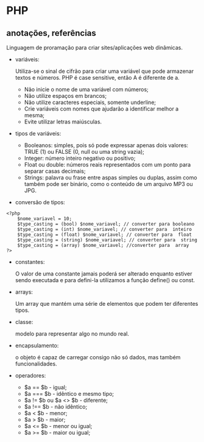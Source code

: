 # PHP
## anotações, referências

Linguagem de proramação para criar sites/aplicações web dinâmicas.

* variáveis:
  
  Utiliza-se o sinal de cifrão para criar uma variável que pode armazenar textos e números. PHP é case sensitive, então A é diferente de a.
  - Não inicie o nome de uma variável com números;
  - Não utilize espaços em brancos;
  - Não utilize caracteres especiais, somente underline;
  - Crie variáveis com nomes que ajudarão a identificar melhor a mesma;
  - Evite utilizar letras maiúsculas.
  
* tipos de variáveis:
  - Booleanos: simples, pois só pode expressar apenas dois valores: TRUE (1) ou FALSE (0, null ou uma string vazia);
  - Integer: número inteiro negativo ou positivo;
  - Float ou double: números reais representados com um ponto para separar casas decimais;
  - Strings: palavra ou frase entre aspas simples ou duplas, assim como também pode ser binário, como o conteúdo de um arquivo MP3 ou JPG. 

* conversão de tipos:
 
```
<?php
	$nome_variavel = 10;
	$type_casting = (bool) $nome_variavel; // converter para booleano
	$type_casting = (int) $nome_variavel; // converter para  inteiro
	$type_casting = (float) $nome_variavel; // converter para  float
	$type_casting = (string) $nome_variavel; // converter para  string
	$type_casting = (array) $nome_variavel; //converter para  array
?>
```
	

* constantes:

  O valor de uma constante jamais poderá ser alterado enquanto estiver sendo executada e para defini-la utilizamos a função define() ou const.
  
* arrays:
 
  Um array que mantém uma série de elementos que podem ter diferentes tipos.

* classe: 

  modelo para representar algo no mundo real.
  
* encapsulamento: 

  o objeto é capaz de carregar consigo não só dados, mas também funcionalidades.
  
* operadores:
  - $a == $b - igual;
  - $a === $b - idêntico e mesmo tipo;
  - $a != $b ou $a <> $b - diferente;
  - $a !== $b - não idêntico;
  - $a < $b - menor;
  - $a > $b - maior;
  - $a <= $b - menor ou igual;
  - $a >= $b - maior ou igual;


